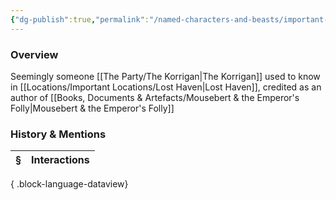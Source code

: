 ```yaml
---
{"dg-publish":true,"permalink":"/named-characters-and-beasts/important-characters/pc-backstory-characters/thorn/","tags":["NPC","Important"],"updated":"2025-06-10T19:04:24.735+01:00"}
---
```



### Overview
Seemingly someone [[The Party/The Korrigan\|The Korrigan]] used to know in [[Locations/Important Locations/Lost Haven\|Lost Haven]], credited as an author of [[Books, Documents & Artefacts/Mousebert & the Emperor's Folly\|Mousebert & the Emperor's Folly]]

### History & Mentions
| § | Interactions |
| - | ------------ |

{ .block-language-dataview}